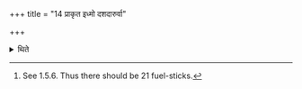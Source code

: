 +++
title = "14 प्राकृत इध्मो दशदारुर्वा"

+++

<details><summary>थिते</summary>

14. The sacrificial fuel should be the same (in number) as in the normal basic paradigme,'[^1] or ten woods.  


[^1]: See 1.5.6. Thus there should be 21 fuel-sticks.  

</details>
